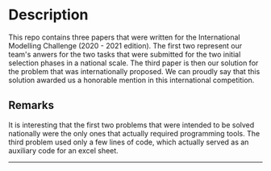 # Description
This repo contains three papers that were written for the International Modelling Challenge (2020 - 2021 edition). The first two represent our team's anwers for the two tasks that were submitted for the two initial selection phases in a national scale. The third paper is then our solution for the problem that was internationally proposed. We can proudly say that this solution awarded us a honorable mention in this international competition. 
<br/>
## Remarks
It is interesting that the first two problems that were intended to be solved nationally were the only ones that actually required programming tools. The third problem used only a few lines of code, which actually served as an auxiliary code for an excel sheet. 
***

